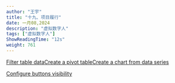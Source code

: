 ```yaml
---
author: "王宇"
title: "十九、项目履行"
date: 一月08,2024
description: "虚拟数字人"
tags: ["虚拟数字人"]
ShowReadingTime: "12s"
weight: 761
---
```

[Filter table data](#)[Create a pivot table](#)[Create a chart from data series](#)

[Configure buttons visibility](/users/tfac-settings.action)